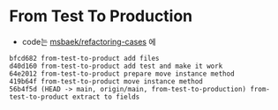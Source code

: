 # From Test To Production

- code는 [msbaek/refactoring-cases](https://github.com/msbaek/refactoring-cases) 에

```
bfcd682 from-test-to-product add files
d40d160 from-test-to-product add test and make it work
64e2012 from-test-to-product prepare move instance method
419b64f from-test-to-product move instance method
56b4f5d (HEAD -> main, origin/main, from-test-to-production) from-test-to-product extract to fields
```